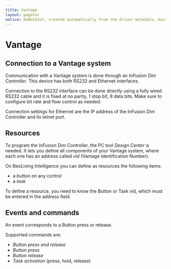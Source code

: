 ```yaml
---
title: Vantage
layout: pagetoc
notice: DoNotEdit, created automatically from the driver metadata, must be updated on the driver itself
---
```

Vantage
=======

Connection to a Vantage system
------------------------------

Communication with a Vantage system is done through an *InFusion Dim
Controller*. This device has both RS232 and Ethernet interfaces.

Connection to the RS232 interface can be done directly using a fully
wired RS232 cable and it is fixed at no parity, 1 stop bit, 8 data bits.
Make sure to configure bit rate and flow control as needed.

Connection settings for Ethernet are the IP address of the InFusion Dim
Controller and its telnet port.

Resources
---------

To program the InFusion Dim Controller, the PC tool *Design Center* is
needed. It lets you define all components of your Vantage system, where
each one has an address called *vid* (Vantage Identification Number).

On BeoLiving Intelligence you can define as resources the following items:

 - a *button* on any control
 - a *task*

To define a resource, you need to know the Button or Task vid, which
must be entered in the address field.

Events and commands
---------------------------

An event corresponds to a Button press or release.

Supported commands are:

 - *Button press and release*
 - *Button press*
 - *Button release*
 - *Task activation* (press, hold, release)
